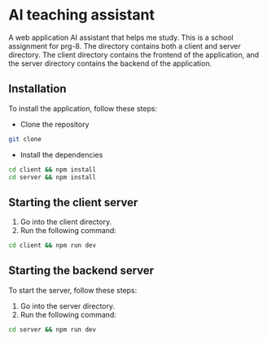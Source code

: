# AI teaching assistant
A web application AI assistant that helps me study. This is a school assignment for prg-8. The directory contains both a client and server directory. The client directory contains the frontend of the application, and the server directory contains the backend of the application.


## Installation
To install the application, follow these steps:
- Clone the repository
```sh
git clone
```
- Install the dependencies
```sh
cd client && npm install
cd server && npm install
```

## Starting the client server
1. Go into the client directory.
2. Run the following command:
```sh
cd client && npm run dev
```

## Starting the backend server

To start the server, follow these steps:

1. Go into the server directory.
2. Run the following command:

```sh
cd server && npm run dev
```

